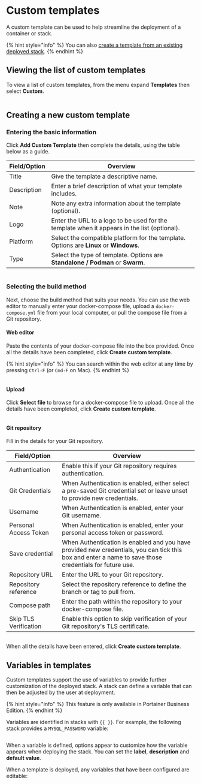 # Custom templates

A custom template can be used to help streamline the deployment of a container or stack.

{% hint style="info" %}
You can also [create a template from an existing deployed stack](../stacks/template.md).
{% endhint %}

## Viewing the list of custom templates

To view a list of custom templates, from the menu expand **Templates** then select **Custom**.

<figure><img src="../../../.gitbook/assets/2.20-templates-custom.gif" alt=""><figcaption></figcaption></figure>

## Creating a new custom template

### Entering the basic information

Click **Add Custom Template** then complete the details, using the table below as a guide.

| Field/Option | Overview                                                                                    |
| ------------ | ------------------------------------------------------------------------------------------- |
| Title        | Give the template a descriptive name.                                                       |
| Description  | Enter a brief description of what your template includes.                                   |
| Note         | Note any extra information about the template (optional).                                   |
| Logo         | Enter the URL to a logo to be used for the template when it appears in the list (optional). |
| Platform     | Select the compatible platform for the template. Options are **Linux** or **Windows**.      |
| Type         | Select the type of template. Options are **Standalone / Podman** or **Swarm**.              |

<figure><img src="../../../.gitbook/assets/2.22.0-templates-custom-new.png" alt=""><figcaption></figcaption></figure>

### Selecting the build method

Next, choose the build method that suits your needs. You can use the web editor to manually enter your docker-compose file, upload a `docker-compose.yml` file from your local computer, or pull the compose file from a Git repository.

#### Web editor

Paste the contents of your docker-compose file into the box provided. Once all the details have been completed, click **Create custom template**.

{% hint style="info" %}
You can search within the web editor at any time by pressing `Ctrl-F` (or `Cmd-F` on Mac).
{% endhint %}

<figure><img src="../../../.gitbook/assets/2.20-templates-custom-add-webeditor.png" alt=""><figcaption></figcaption></figure>

#### Upload

Click **Select file** to browse for a docker-compose file to upload. Once all the details have been completed, click **Create custom template**.

<figure><img src="../../../.gitbook/assets/2.20-templates-custom-add-upload.png" alt=""><figcaption></figcaption></figure>

#### Git repository

Fill in the details for your Git repository.

| Field/Option          | Overview                                                                                                                                               |
| --------------------- | ------------------------------------------------------------------------------------------------------------------------------------------------------ |
| Authentication        | Enable this if your Git repository requires authentication.                                                                                            |
| Git Credentials       | When Authentication is enabled, either select a pre-saved Git credential set or leave unset to provide new credentials.                                |
| Username              | When Authentication is enabled, enter your Git username.                                                                                               |
| Personal Access Token | When Authentication is enabled, enter your personal access token or password.                                                                          |
| Save credential       | When Authentication is enabled and you have provided new credentials, you can tick this box and enter a name to save those credentials for future use. |
| Repository URL        | Enter the URL to your Git repository.                                                                                                                  |
| Repository reference  | Select the repository reference to define the branch or tag to pull from.                                                                              |
| Compose path          | Enter the path within the repository to your docker-compose file.                                                                                      |
| Skip TLS Verification | Enable this option to skip verification of your Git repository's TLS certificate.                                                                      |

<figure><img src="../../../.gitbook/assets/2.20-templates-custom-add-git.png" alt=""><figcaption></figcaption></figure>

When all the details have been entered, click **Create custom template**.

## Variables in templates

Custom templates support the use of variables to provide further customization of the deployed stack. A stack can define a variable that can then be adjusted by the user at deployment.

{% hint style="info" %}
This feature is only available in Portainer Business Edition.
{% endhint %}

Variables are identified in stacks with `{{ }}`. For example, the following stack provides a `MYSQL_PASSWORD` variable:

<figure><img src="../../../.gitbook/assets/2.15-docker-templates-custom-variables-set.png" alt=""><figcaption></figcaption></figure>

When a variable is defined, options appear to customize how the variable appears when deploying the stack. You can set the **label**, **description** and **default value**.

When a template is deployed, any variables that have been configured are editable:

<figure><img src="../../../.gitbook/assets/2.15-docker-templates-custom-variables-create.png" alt=""><figcaption></figcaption></figure>
